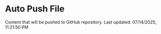 # Auto Push File

Content that will be pushed to GitHub repository.
Last updated: 07/14/2025, 11:21:50 PM